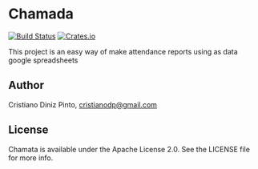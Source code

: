 # Chamada

[![Build Status](https://travis-ci.com/cristianodiniz/chamada.svg?branch=master)](https://travis-ci.com/cristianodiniz/chamada) [![Crates.io](https://img.shields.io/crates/l/rustc-serialize)](https://raw.githubusercontent.com/cristianodiniz/chamada/master/LICENSE)

This project is an easy way of make attendance reports using as data google spreadsheets


## Author

Cristiano Diniz Pinto, cristianodp@gmail.com

## License
Chamata is available under the Apache License 2.0. See the LICENSE file for more info.
